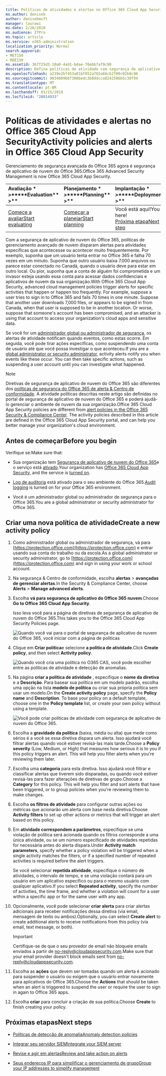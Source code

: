 ```yaml
---
title: Políticas de atividades e alertas no Office 365 Cloud App Security
ms.author: deniseb
author: denisebmsft
manager: laurawi
ms.date: 2/26/2018
ms.audience: ITPro
ms.topic: article
ms.service: o365-administration
localization_priority: Normal
search.appverid:
- MET150
- MOE150
ms.assetid: 367f25d3-10a0-4a91-bdae-70ebb7a79c98
description: Defina políticas de atividade com segurança de aplicativo do Office 365 nuvem para configurar alertas para disparar quando atividades específicas acontecem ou acontecer muito frequentemente. Configurando políticas para acionar os alertas, você pode ser notificado sobre e monitora atividades específicas.
ms.openlocfilehash: a239e2bf453a01bf852a702a66cb2f09c02b8c96
ms.sourcegitcommit: 9034809b6f308bedc3b8ddcca8242586b5c30f94
ms.translationtype: MT
ms.contentlocale: pt-BR
ms.lasthandoff: 01/15/2019
ms.locfileid: "28014933"
---
```

# <a name="activity-policies-and-alerts-in-office-365-cloud-app-security"></a><span data-ttu-id="e5d23-104">Políticas de atividades e alertas no Office 365 Cloud App Security</span><span class="sxs-lookup"><span data-stu-id="e5d23-104">Activity policies and alerts in Office 365 Cloud App Security</span></span>

<span data-ttu-id="e5d23-105">Gerenciamento de segurança avançada do Office 365 agora é segurança de aplicativo de nuvem do Office 365.</span><span class="sxs-lookup"><span data-stu-id="e5d23-105">Office 365 Advanced Security Management is now Office 365 Cloud App Security.</span></span>
  
|<span data-ttu-id="e5d23-106">Avaliação \* *\>*\*</span><span class="sxs-lookup"><span data-stu-id="e5d23-106">\*\*\*\*Evaluation\*\* \>\*\*</span></span>|<span data-ttu-id="e5d23-107">Planejamento \* *\>*\*</span><span class="sxs-lookup"><span data-stu-id="e5d23-107">\*\*\*\*Planning\*\* \>\*\*</span></span>|<span data-ttu-id="e5d23-108">Implantação \* *\>*\*</span><span class="sxs-lookup"><span data-stu-id="e5d23-108">\*\*\*\*Deployment\*\* \>\*\*</span></span>|<span data-ttu-id="e5d23-109">Utilização \* \* \*</span><span class="sxs-lookup"><span data-stu-id="e5d23-109">\*\*\*\*Utilization\*\*\*\*</span></span>|
|:-----|:-----|:-----|:-----|
|[<span data-ttu-id="e5d23-110">Comece a avaliar</span><span class="sxs-lookup"><span data-stu-id="e5d23-110">Start evaluating</span></span>](office-365-cas-overview.md) <br/> |[<span data-ttu-id="e5d23-111">Começar a planejar</span><span class="sxs-lookup"><span data-stu-id="e5d23-111">Start planning</span></span>](get-ready-for-office-365-cas.md) <br/> |<span data-ttu-id="e5d23-112">Você está aqui!</span><span class="sxs-lookup"><span data-stu-id="e5d23-112">You are here!</span></span>  <br/> [<span data-ttu-id="e5d23-113">Próxima etapa</span><span class="sxs-lookup"><span data-stu-id="e5d23-113">Next step</span></span>](anomaly-detection-policies-in-ocas.md) <br/> |[<span data-ttu-id="e5d23-114">Iniciar a utilização</span><span class="sxs-lookup"><span data-stu-id="e5d23-114">Start utilizing</span></span>](utilization-activities-for-ocas.md) <br/> |
   
<span data-ttu-id="e5d23-p102">Com a segurança de aplicativo de nuvem do Office 365, políticas de gerenciamento avançado de nuvem disparam alertas para atividades específicas que acontecesse ou acontecer muito frequentemente. Por exemplo, suponha que um usuário tenta entrar no Office 365 e falha 70 vezes em um minuto. Suponha que outro usuário baixa 7.000 arquivos ou parece estar conectado no Canadá, quando o usuário deve para estar em outro local. Ou pior, suponha que a conta de alguém foi comprometida e um invasor esteja usando essa conta para acessar dados confidenciais e aplicativos de nuvem da sua organização.</span><span class="sxs-lookup"><span data-stu-id="e5d23-p102">With Office 365 Cloud App Security, advanced cloud management policies trigger alerts for specific activities that happen or happen too frequently. For example, suppose a user tries to sign in to Office 365 and fails 70 times in one minute. Suppose that another user downloads 7,000 files, or appears to be signed in from Canada, when that user is supposed to be in another location. Or worse, suppose that someone's account has been compromised, and an attacker is using that account to access your organization's cloud apps and sensitive data.</span></span>
  
<span data-ttu-id="e5d23-p103">Se você for um [administrador global ou administrador de segurança](permissions-in-the-security-and-compliance-center.md), os alertas de atividade notificam quando eventos, como estas ocorre. Em seguida, você pode tirar ações específicas, como suspendendo uma conta de usuário até que você possa investigar o que aconteceu.</span><span class="sxs-lookup"><span data-stu-id="e5d23-p103">If you are a [global administrator or security administrator](permissions-in-the-security-and-compliance-center.md), activity alerts notify you when events like these occur. You can then take specific actions, such as suspending a user account until you can investigate what happened.</span></span>
  
> [!NOTE]
> <span data-ttu-id="e5d23-p104">Diretivas de segurança de aplicativo de nuvem do Office 365 são diferentes dos [políticas de segurança do Office 365 de alerta &amp; Centro de conformidade](alert-policies.md). A atividade políticas descritas neste artigo são definidas no portal de segurança de aplicativo de nuvem do Office 365 e poderá ajudá-lo gerenciar o ambiente de nuvem da sua organização.</span><span class="sxs-lookup"><span data-stu-id="e5d23-p104">Office 365 Cloud App Security policies are different from [alert policies in the Office 365 Security &amp; Compliance Center](alert-policies.md). The activity policies described in this article are defined in the Office 365 Cloud App Security portal, and can help you better manage your organization's cloud environment.</span></span> 
  
## <a name="before-you-begin"></a><span data-ttu-id="e5d23-123">Antes de começar</span><span class="sxs-lookup"><span data-stu-id="e5d23-123">Before you begin</span></span>

<span data-ttu-id="e5d23-124">Verifique se:</span><span class="sxs-lookup"><span data-stu-id="e5d23-124">Make sure that:</span></span>
  
- <span data-ttu-id="e5d23-125">Sua organização tem [Segurança de aplicativo de nuvem do Office 365](office-365-cas-overview.md)e o serviço está [ativado](turn-on-office-365-cas.md).</span><span class="sxs-lookup"><span data-stu-id="e5d23-125">Your organization has [Office 365 Cloud App Security](office-365-cas-overview.md), and the service is [turned on](turn-on-office-365-cas.md).</span></span>
    
- <span data-ttu-id="e5d23-126">[Log de auditoria](turn-audit-log-search-on-or-off.md) está ativado para o seu ambiente do Office 365.</span><span class="sxs-lookup"><span data-stu-id="e5d23-126">[Audit logging](turn-audit-log-search-on-or-off.md) is turned on for your Office 365 environment.</span></span> 
    
- <span data-ttu-id="e5d23-127">Você é um administrador global ou administrador de segurança para o Office 365.</span><span class="sxs-lookup"><span data-stu-id="e5d23-127">You are a global administrator or security administrator for Office 365.</span></span>
    
## <a name="create-a-new-activity-policy"></a><span data-ttu-id="e5d23-128">Criar uma nova política de atividade</span><span class="sxs-lookup"><span data-stu-id="e5d23-128">Create a new activity policy</span></span>

1. <span data-ttu-id="e5d23-129">Como administrador global ou administrador de segurança, vá para [https://protection.office.com](https://protection.office.com) e entrar usando sua conta do trabalho ou da escola.</span><span class="sxs-lookup"><span data-stu-id="e5d23-129">As a global administrator or security administrator, go to [https://protection.office.com](https://protection.office.com) and sign in using your work or school account.</span></span> 
    
2. <span data-ttu-id="e5d23-130">Na segurança &amp; Centro de conformidade, escolha **alertas** \> **avançadas de gerenciar alertas**.</span><span class="sxs-lookup"><span data-stu-id="e5d23-130">In the Security &amp; Compliance Center, choose **Alerts** \> **Manage advanced alerts**.</span></span>
    
3. <span data-ttu-id="e5d23-131">Escolha **vá para segurança de aplicativo do Office 365 nuvem**.</span><span class="sxs-lookup"><span data-stu-id="e5d23-131">Choose **Go to Office 365 Cloud App Security**.</span></span>
    
    <span data-ttu-id="e5d23-132">Isso leva você para a página de diretivas de segurança de aplicativo de nuvem do Office 365.</span><span class="sxs-lookup"><span data-stu-id="e5d23-132">This takes you to the Office 365 Cloud App Security Policies page.</span></span>
    
    ![Quando você vai para o portal de segurança de aplicativo de nuvem do Office 365, você iniciar com a página de políticas](media/5cb8833c-4e08-438c-bab3-91b5106f6f3f.png)
  
4. <span data-ttu-id="e5d23-134">Clique em **Criar política**e selecione **a política de atividade**.</span><span class="sxs-lookup"><span data-stu-id="e5d23-134">Click **Create policy**, and then select **Activity policy**.</span></span>
    
    ![Quando você cria uma política no O365 CAS, você pode escolher entre as políticas de atividade e detecção de anomalias.](media/79f34535-ddf9-4a5b-a0a3-8766bf9c174c.png)
  
5. <span data-ttu-id="e5d23-p105">Na página **criar a política de atividade** , especifique o **nome da diretiva** e a **Descrição**. Para basear sua política em um modelo padrão, escolha uma opção na lista **modelo de política** ou criar sua própria política sem usar um modelo.</span><span class="sxs-lookup"><span data-stu-id="e5d23-p105">On the **Create activity policy** page, specify the **Policy name** and **Description**. To base your policy on a default template, choose one in the **Policy template** list, or create your own policy without using a template.</span></span> 
    
    ![Você pode criar políticas de atividade com segurança de aplicativo de nuvem do Office 365.](media/4083a76f-7074-4d6a-8200-6d76d49259d7.png)
  
6. <span data-ttu-id="e5d23-p106">Escolha a **gravidade da política** (baixa, média ou alta) que mede como sérios é a você se essa diretiva dispara um alerta. Isso ajudará você filtrar alertas quando você estiver revisá-las mais tarde.</span><span class="sxs-lookup"><span data-stu-id="e5d23-p106">Choose a **Policy severity** (Low, Medium, or High) that measures how serious it is to you if this policy triggers an alert. This will help you filter alerts when you're reviewing them later.</span></span> 
    
7. <span data-ttu-id="e5d23-p107">Escolha uma **categoria** para esta diretiva. Isso ajudará você filtrar e classificar alertas que tiverem sido disparadas, ou quando você estiver revisá-las para fazer alterações de diretivas de grupo.</span><span class="sxs-lookup"><span data-stu-id="e5d23-p107">Choose a **Category** for this policy. This will help you filter and sort alerts that have been triggered, or to group policies when you're reviewing them to make changes.</span></span> 
    
8. <span data-ttu-id="e5d23-143">Escolha **os filtros de atividade** para configurar outras ações ou métricas que acionarão um alerta com base nesta diretiva.</span><span class="sxs-lookup"><span data-stu-id="e5d23-143">Choose **Activity filters** to set up other actions or metrics that will trigger an alert based on this policy.</span></span> 
    
9. <span data-ttu-id="e5d23-144">Em **atividade correspondem a parâmetros**, especifique se uma violação de política será acionada quando os filtros corresponde a uma única atividade, ou se um número especificado de atividades repetidas for necessária antes do alerta dispara.</span><span class="sxs-lookup"><span data-stu-id="e5d23-144">Under **Activity match parameters**, specify whether a policy violation will be triggered when a single activity matches the filters, or if a specified number of repeated activities is required before the alert triggers.</span></span>
    
    <span data-ttu-id="e5d23-145">Se você selecionar **repetida atividade**, especifique o número de atividades, o intervalo de tempo, e se uma violação contará para um usuário em um aplicativo específico ou para o mesmo usuário com qualquer aplicativo.</span><span class="sxs-lookup"><span data-stu-id="e5d23-145">If you select **Repeated activity**, specify the number of activities, the time frame, and whether a violation will count for a user within a specific app or for the same user with any app.</span></span>
    
10. <span data-ttu-id="e5d23-146">Opcionalmente, você pode selecionar **criar alerta** para criar alertas adicionais para receber notificações dessa diretiva (via email, mensagem de texto ou ambos).</span><span class="sxs-lookup"><span data-stu-id="e5d23-146">Optionally, you can select **Create alert** to create additional alerts to receive notifications from this policy (via email, text message, or both).</span></span> 
    
    > [!IMPORTANT]
    > <span data-ttu-id="e5d23-147">Certifique-se de que o seu provedor de email não bloqueie emails enviados a partir de no-reply@cloudappsecurity.com.</span><span class="sxs-lookup"><span data-stu-id="e5d23-147">Make sure that your email provider doesn't block emails sent from no-reply@cloudappsecurity.com.</span></span> 
  
11. <span data-ttu-id="e5d23-148">Escolha as **ações** que devem ser tomadas quando um alerta é acionado para suspender o usuário ou exigem que o usuário entrar novamente para aplicativos do Office 365.</span><span class="sxs-lookup"><span data-stu-id="e5d23-148">Choose the **Actions** that should be taken when an alert is triggered to suspend the user or require the user to sign in again to Office 365 apps.</span></span> 
    
12. <span data-ttu-id="e5d23-149">Escolha **criar** para concluir a criação de sua política.</span><span class="sxs-lookup"><span data-stu-id="e5d23-149">Choose **Create** to finish creating your policy.</span></span> 
    
## <a name="next-steps"></a><span data-ttu-id="e5d23-150">Próximas etapas</span><span class="sxs-lookup"><span data-stu-id="e5d23-150">Next steps</span></span>
<span data-ttu-id="e5d23-151"><a name="nextsteps"> </a></span><span class="sxs-lookup"><span data-stu-id="e5d23-151"></span></span>

- [<span data-ttu-id="e5d23-152">Políticas de detecção de anomalia</span><span class="sxs-lookup"><span data-stu-id="e5d23-152">Anomaly detection policies</span></span>](anomaly-detection-policies-in-ocas.md)
    
- [<span data-ttu-id="e5d23-153">Integrar seu servidor SIEM</span><span class="sxs-lookup"><span data-stu-id="e5d23-153">Integrate your SIEM server</span></span>](integrate-your-siem-server-with-office-365-cas.md)
    
- [<span data-ttu-id="e5d23-154">Revise e agir em alertas</span><span class="sxs-lookup"><span data-stu-id="e5d23-154">Review and take action on alerts</span></span>](review-office-365-cas-alerts.md)
    
- [<span data-ttu-id="e5d23-155">Seus endereços IP para simplificar o gerenciamento de grupo</span><span class="sxs-lookup"><span data-stu-id="e5d23-155">Group your IP addresses to simplify management</span></span>](group-your-ip-addresses-in-ocas.md)
    

